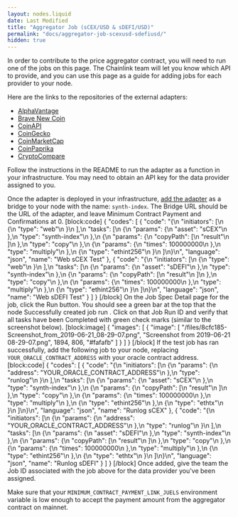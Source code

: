 ```yaml
---
layout: nodes.liquid
date: Last Modified
title: "Aggregator Job (sCEX/USD & sDEFI/USD)"
permalink: "docs/aggregator-job-scexusd-sdefiusd/"
hidden: true
---
```

In order to contribute to the price aggregator contract, you will need to run one of the jobs on this page. The Chainlink team will let you know which API to provide, and you can use this page as a guide for adding jobs for each provider to your node.

Here are the links to the repositories of the external adapters:
- <a href="https://github.com/smartcontractkit/synth-index-alphavantage-adapter" target="_blank">AlphaVantage</a>
- <a href="https://github.com/smartcontractkit/synth-index-bnc-adapter" target="_blank">Brave New Coin</a>
- <a href="https://github.com/smartcontractkit/synth-index-coinapi-adapter" target="_blank">CoinAPI</a>
- <a href="https://github.com/smartcontractkit/synth-index-coingecko-adapter" target="_blank">CoinGecko</a>
- <a href="https://github.com/smartcontractkit/synth-index-cmc-adapter" target="_blank">CoinMarketCap</a>
- <a href="https://github.com/smartcontractkit/synth-index-coinpaprika-adapter" target="_blank">CoinPaprika</a>
- <a href="https://github.com/smartcontractkit/synth-index-cc-adapter" target="_blank">CryptoCompare</a>

Follow the instructions in the README to run the adapter as a function in your infrastructure. You may need to obtain an API key for the data provider assigned to you.

Once the adapter is deployed in your infrastructure, [add the adapter](../node-operators/) as a bridge to your node with the name: `synth-index`. The Bridge URL should be the URL of the adapter, and leave Minimum Contract Payment and Confirmations at 0.
[block:code]
{
  "codes": [
    {
      "code": "{\n    \"initiators\": [\n        {\n            \"type\": \"web\"\n        }\n    ],\n    \"tasks\": [\n        {\n            \"params\": {\n                \"asset\": \"sCEX\"\n            },\n            \"type\": \"synth-index\"\n        },\n        {\n            \"params\": {\n                \"copyPath\": [\n                    \"result\"\n                ]\n            },\n            \"type\": \"copy\"\n        },\n        {\n            \"params\": {\n                \"times\": 100000000\n            },\n            \"type\": \"multiply\"\n        },\n        {\n            \"type\": \"ethint256\"\n        }\n    ]\n}\n",
      "language": "json",
      "name": "Web sCEX Test"
    },
    {
      "code": "{\n    \"initiators\": [\n        {\n            \"type\": \"web\"\n        }\n    ],\n    \"tasks\": [\n        {\n            \"params\": {\n                \"asset\": \"sDEFI\"\n            },\n            \"type\": \"synth-index\"\n        },\n        {\n            \"params\": {\n                \"copyPath\": [\n                    \"result\"\n                ]\n            },\n            \"type\": \"copy\"\n        },\n        {\n            \"params\": {\n                \"times\": 100000000\n            },\n            \"type\": \"multiply\"\n        },\n        {\n            \"type\": \"ethint256\"\n        }\n    ]\n}\n",
      "language": "json",
      "name": "Web sDEFI Test"
    }
  ]
}
[/block]
On the Job Spec Detail page for the job, click the Run button. You should see a green bar at the top that the node Successfully created job run <JobRunID>. Click on that Job Run ID and verify that all tasks have been Completed with green check marks (similar to the screenshot below).
[block:image]
{
  "images": [
    {
      "image": [
        "/files/8cfc185-Screenshot_from_2019-06-21_08-29-07.png",
        "Screenshot from 2019-06-21 08-29-07.png",
        1894,
        806,
        "#fafafb"
      ]
    }
  ]
}
[/block]
If the test job has ran successfully, add the following job to your node, replacing `YOUR_ORACLE_CONTRACT_ADDRESS` with your oracle contract address.
[block:code]
{
  "codes": [
    {
      "code": "{\n    \"initiators\": [\n        {\n            \"params\": {\n                \"address\": \"YOUR_ORACLE_CONTRACT_ADDRESS\"\n            },\n            \"type\": \"runlog\"\n        }\n    ],\n    \"tasks\": [\n        {\n            \"params\": {\n                \"asset\": \"sCEX\"\n            },\n            \"type\": \"synth-index\"\n        },\n        {\n            \"params\": {\n                \"copyPath\": [\n                    \"result\"\n                ]\n            },\n            \"type\": \"copy\"\n        },\n        {\n            \"params\": {\n                \"times\": 100000000\n            },\n            \"type\": \"multiply\"\n        },\n        {\n            \"type\": \"ethint256\"\n        },\n        {\n            \"type\": \"ethtx\"\n        }\n    ]\n}\n",
      "language": "json",
      "name": "Runlog sCEX"
    },
    {
      "code": "{\n    \"initiators\": [\n        {\n            \"params\": {\n                \"address\": \"YOUR_ORACLE_CONTRACT_ADDRESS\"\n            },\n            \"type\": \"runlog\"\n        }\n    ],\n    \"tasks\": [\n        {\n            \"params\": {\n                \"asset\": \"sDEFI\"\n            },\n            \"type\": \"synth-index\"\n        },\n        {\n            \"params\": {\n                \"copyPath\": [\n                    \"result\"\n                ]\n            },\n            \"type\": \"copy\"\n        },\n        {\n            \"params\": {\n                \"times\": 100000000\n            },\n            \"type\": \"multiply\"\n        },\n        {\n            \"type\": \"ethint256\"\n        },\n        {\n            \"type\": \"ethtx\"\n        }\n    ]\n}\n",
      "language": "json",
      "name": "Runlog sDEFI"
    }
  ]
}
[/block]
Once added, give the team the Job ID associated with the job above for the data provider you've been assigned.

Make sure that your `MINIMUM_CONTRACT_PAYMENT_LINK_JUELS` environment variable is low enough to accept the payment amount from the aggregator contract on mainnet.
